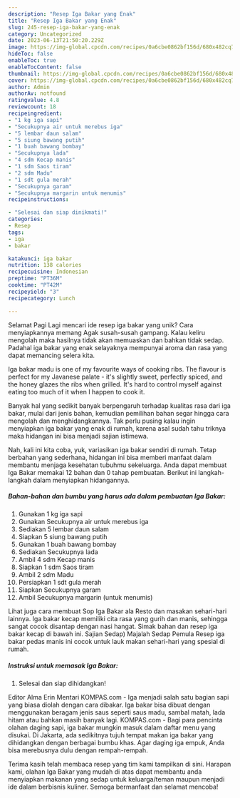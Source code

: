```yaml
---
description: "Resep Iga Bakar yang Enak"
title: "Resep Iga Bakar yang Enak"
slug: 245-resep-iga-bakar-yang-enak
category: Uncategorized
date: 2023-06-13T21:50:20.229Z
image: https://img-global.cpcdn.com/recipes/0a6cbe0862bf156d/680x482cq70/iga-bakar-foto-resep-utama.jpg
hideToc: false
enableToc: true
enableTocContent: false
thumbnail: https://img-global.cpcdn.com/recipes/0a6cbe0862bf156d/680x482cq70/iga-bakar-foto-resep-utama.jpg
cover: https://img-global.cpcdn.com/recipes/0a6cbe0862bf156d/680x482cq70/iga-bakar-foto-resep-utama.jpg
author: Admin
authorAv: notfound
ratingvalue: 4.8
reviewcount: 18
recipeingredient:
- "1 kg iga sapi"
- "Secukupnya air untuk merebus iga"
- "5 lembar daun salam"
- "5 siung bawang putih"
- "1 buah bawang bombay"
- "Secukupnya lada"
- "4 sdm Kecap manis"
- "1 sdm Saos tiram"
- "2 sdm Madu"
- "1 sdt gula merah"
- "Secukupnya garam"
- "Secukupnya margarin untuk menumis"
recipeinstructions:

- "Selesai dan siap dinikmati!"
categories:
- Resep
tags:
- iga
- bakar

katakunci: iga bakar 
nutrition: 138 calories
recipecuisine: Indonesian
preptime: "PT36M"
cooktime: "PT42M"
recipeyield: "3"
recipecategory: Lunch

---
```



Selamat Pagi Lagi mencari ide resep iga bakar yang unik? Cara menyiapkannya memang Agak susah-susah gampang. Kalau keliru mengolah maka hasilnya tidak akan memuaskan dan bahkan tidak sedap. Padahal iga bakar yang enak selayaknya mempunyai aroma dan rasa yang dapat memancing selera kita.


Iga bakar madu is one of my favourite ways of cooking ribs. The flavour is perfect for my Javanese palate - it&#39;s slightly sweet, perfectly spiced, and the honey glazes the ribs when grilled. It&#39;s hard to control myself against eating too much of it when I happen to cook it.

Banyak hal yang sedikit banyak berpengaruh terhadap kualitas rasa dari iga bakar, mulai dari jenis bahan, kemudian pemilihan bahan segar hingga cara mengolah dan menghidangkannya. Tak perlu pusing kalau ingin menyiapkan iga bakar yang enak di rumah, karena asal sudah tahu triknya maka hidangan ini bisa menjadi sajian istimewa.


Nah, kali ini kita coba, yuk, variasikan iga bakar sendiri di rumah. Tetap berbahan yang sederhana, hidangan ini bisa memberi manfaat dalam membantu menjaga kesehatan tubuhmu sekeluarga. Anda dapat membuat Iga Bakar memakai 12 bahan dan 0 tahap pembuatan. Berikut ini langkah-langkah dalam menyiapkan hidangannya.

<!--inarticleads1-->

##### Bahan-bahan dan bumbu yang harus ada dalam pembuatan Iga Bakar:

1. Gunakan 1 kg iga sapi
1. Gunakan Secukupnya air untuk merebus iga
1. Sediakan 5 lembar daun salam
1. Siapkan 5 siung bawang putih
1. Gunakan 1 buah bawang bombay
1. Sediakan Secukupnya lada
1. Ambil 4 sdm Kecap manis
1. Siapkan 1 sdm Saos tiram
1. Ambil 2 sdm Madu
1. Persiapkan 1 sdt gula merah
1. Siapkan Secukupnya garam
1. Ambil Secukupnya margarin (untuk menumis)


Lihat juga cara membuat Sop Iga Bakar ala Resto dan masakan sehari-hari lainnya. Iga bakar kecap memiliki cita rasa yang gurih dan manis, sehingga sangat cocok disantap dengan nasi hangat. Simak bahan dan resep iga bakar kecap di bawah ini. Sajian Sedap) Majalah Sedap Pemula Resep iga bakar pedas manis ini cocok untuk lauk makan sehari-hari yang spesial di rumah. 

<!--inarticleads2-->

##### Instruksi untuk memasak Iga Bakar:


1. Selesai dan siap dihidangkan!

Editor Alma Erin Mentari KOMPAS.com - Iga menjadi salah satu bagian sapi yang biasa diolah dengan cara dibakar. Iga bakar bisa dibuat dengan menggunakan beragam jenis saus seperti saus madu, sambal matah, lada hitam atau bahkan masih banyak lagi. KOMPAS.com - Bagi para pencinta olahan daging sapi, iga bakar mungkin masuk dalam daftar menu yang disukai. Di Jakarta, ada sedikitnya tujuh tempat makan iga bakar yang dihidangkan dengan berbagai bumbu khas. Agar daging iga empuk, Anda bisa merebusnya dulu dengan rempah-rempah. 

Terima kasih telah membaca resep yang tim kami tampilkan di sini. Harapan kami, olahan Iga Bakar yang mudah di atas dapat membantu anda menyiapkan makanan yang sedap untuk keluarga/teman maupun menjadi ide dalam berbisnis kuliner. Semoga bermanfaat dan selamat mencoba!
